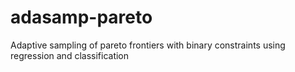 # adasamp-pareto
Adaptive sampling of pareto frontiers with binary constraints using regression and classification
